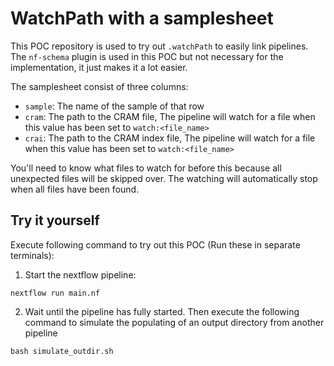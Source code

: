 # WatchPath with a samplesheet

This POC repository is used to try out `.watchPath` to easily link pipelines. The `nf-schema` plugin is used in this POC but not necessary for the implementation, it just makes it a lot easier.

The samplesheet consist of three columns:
- `sample`: The name of the sample of that row
- `cram`: The path to the CRAM file, The pipeline will watch for a file when this value has been set to `watch:<file_name>`
- `crai`: The path to the CRAM index file, The pipeline will watch for a file when this value has been set to `watch:<file_name>`

You'll need to know what files to watch for before this because all unexpected files will be skipped over. 
The watching will automatically stop when all files have been found.

## Try it yourself

Execute following command to try out this POC (Run these in separate terminals):

1. Start the nextflow pipeline:

```
nextflow run main.nf
```

2. Wait until the pipeline has fully started. Then execute the following command to simulate the populating of an output directory from another pipeline

```
bash simulate_outdir.sh
```
